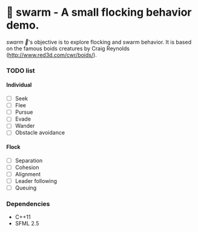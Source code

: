 # 🐜 swarm - A small flocking behavior demo.
_swarm 🐜_'s objective is to explore flocking and swarm behavior. It is based on the famous boids creatures by Craig Reynolds (http://www.red3d.com/cwr/boids/).

### TODO list
#### Individual
- [ ] Seek
- [ ] Flee
- [ ] Pursue
- [ ] Evade
- [ ] Wander
- [ ] Obstacle avoidance

#### Flock
- [ ] Separation
- [ ] Cohesion
- [ ] Alignment
- [ ] Leader following
- [ ] Queuing

### Dependencies
- C++11
- SFML 2.5
